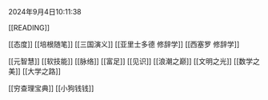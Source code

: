 2024年9月4日10:11:38


[[READING]]

[[态度]]
[[培根随笔]]
[[三国演义]]
[[亚里士多德 修辞学]]
[[西塞罗 修辞学]]



[[元智慧]]
[[软技能]]
[[脉络]]
[[富足]]
[[见识]]
[[浪潮之巅]]
[[文明之光]]
[[数学之美]]
[[大学之路]]



[[穷查理宝典]]
[[小狗钱钱]]
